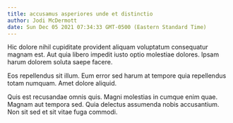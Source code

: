 ```yaml
---
title: accusamus asperiores unde et distinctio
author: Jodi McDermott
date: Sun Dec 05 2021 07:34:33 GMT-0500 (Eastern Standard Time)
---
```

Hic dolore nihil cupiditate provident aliquam voluptatum consequatur magnam est. Aut quia libero impedit iusto optio molestiae dolores. Ipsam harum dolorem soluta saepe facere.

 Eos repellendus sit illum. Eum error sed harum at tempore quia repellendus totam numquam. Amet dolore aliquid.

 Quis est recusandae omnis quis. Magni molestias in cumque enim quae. Magnam aut tempora sed. Quia delectus assumenda nobis accusantium. Non sit sed et sit vitae fuga commodi.
